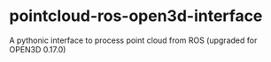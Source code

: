 # pointcloud-ros-open3d-interface
A pythonic interface to process point cloud from ROS (upgraded for OPEN3D 0.17.0)
